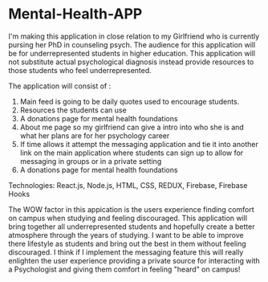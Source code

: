 # Mental-Health-APP

I'm making this application in close relation to my Girlfriend who is currently pursing her PhD in counseling psych. The audience for this application will be for underrepresented students in higher education. This application will not substitute actual psychological diagnosis instead provide resources to those students who feel underrepresented.

The application will consist of :
1. Main feed is going to be daily quotes used to encourage students.
2. Resources the students can use
3. A donations page for mental health foundations
4. About me page so my girlfriend can give a intro into who she is and what her plans are for her psychology career
5. If time allows it attempt the messaging application and tie it into another link on the main application where students can sign up to allow for messaging in groups or in a private setting
6. A donations page for mental health foundations

Technologies: React.js, Node.js, HTML, CSS, REDUX, Firebase, Firebase Hooks     

The WOW factor in this appication is the users experience finding comfort on campus when studying and feeling discouraged. This application will bring together all underrepresented students and hopefully create a better atmosphere through the years of studying. I want to be able to improve there lifestyle as students and bring out the best in them without feeling discouraged. I think if I implement the messaging feature this will really enlighten the user experience providing a private source for interacting with a Psychologist and giving them comfort in feeling "heard" on campus!
